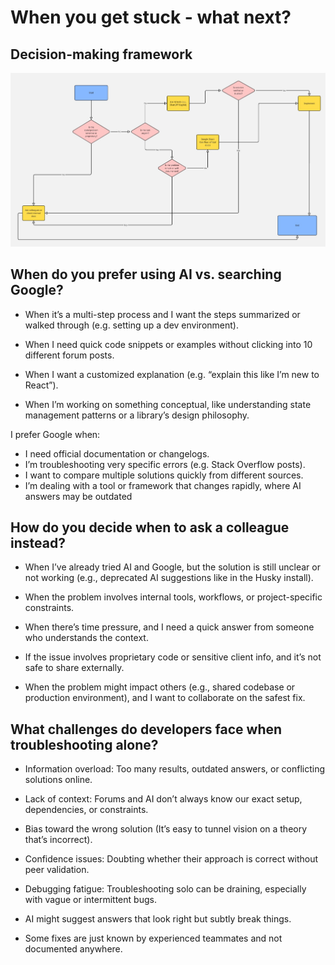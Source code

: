 # When you get stuck - what next?

## Decision-making framework

![alt text](<Flowchart (1).jpg>)

## When do you prefer using AI vs. searching Google?

- When it’s a multi-step process and I want the steps summarized or walked through (e.g. setting up a dev environment).

- When I need quick code snippets or examples without clicking into 10 different forum posts.

- When I want a customized explanation (e.g. “explain this like I’m new to React”).

- When I’m working on something conceptual, like understanding state management patterns or a library’s design philosophy.

I prefer Google when:

- I need official documentation or changelogs.
- I’m troubleshooting very specific errors (e.g. Stack Overflow posts).
- I want to compare multiple solutions quickly from different sources.
- I’m dealing with a tool or framework that changes rapidly, where AI answers may be outdated

## How do you decide when to ask a colleague instead?

- When I’ve already tried AI and Google, but the solution is still unclear or not working (e.g., deprecated AI suggestions like in the Husky install).

- When the problem involves internal tools, workflows, or project-specific constraints.

- When there’s time pressure, and I need a quick answer from someone who understands the context.

- If the issue involves proprietary code or sensitive client info, and it’s not safe to share externally.

- When the problem might impact others (e.g., shared codebase or production environment), and I want to collaborate on the safest fix.

## What challenges do developers face when troubleshooting alone?

- Information overload: Too many results, outdated answers, or conflicting solutions online.

- Lack of context: Forums and AI don’t always know our exact setup, dependencies, or constraints.

- Bias toward the wrong solution (It’s easy to tunnel vision on a theory that’s incorrect).

- Confidence issues: Doubting whether their approach is correct without peer validation.

- Debugging fatigue: Troubleshooting solo can be draining, especially with vague or intermittent bugs.

- AI might suggest answers that look right but subtly break things.

- Some fixes are just known by experienced teammates and not documented anywhere.
